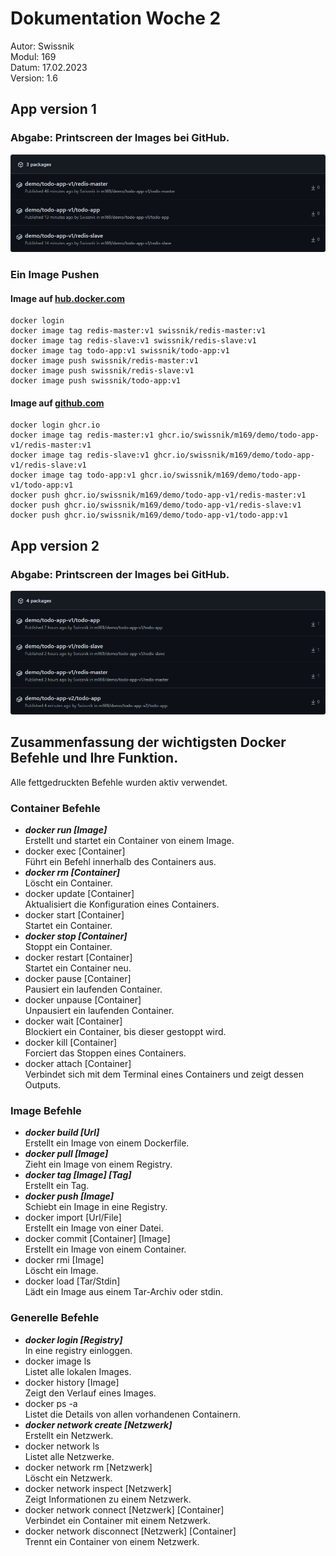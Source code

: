 # Dokumentation Woche 2
Autor: Swissnik\
Modul: 169\
Datum: 17.02.2023\
Version: 1.6

## App version 1
### Abgabe: Printscreen der Images bei GitHub.
![](images/screenshot-todo-app-v1.png)

### Ein Image Pushen
#### Image auf [hub.docker.com](https://hub.docker.com)
    docker login
    docker image tag redis-master:v1 swissnik/redis-master:v1
    docker image tag redis-slave:v1 swissnik/redis-slave:v1
    docker image tag todo-app:v1 swissnik/todo-app:v1
    docker image push swissnik/redis-master:v1
    docker image push swissnik/redis-slave:v1
    docker image push swissnik/todo-app:v1

#### Image auf [github.com](https://github.com)
    docker login ghcr.io
    docker image tag redis-master:v1 ghcr.io/swissnik/m169/demo/todo-app-v1/redis-master:v1
    docker image tag redis-slave:v1 ghcr.io/swissnik/m169/demo/todo-app-v1/redis-slave:v1
    docker image tag todo-app:v1 ghcr.io/swissnik/m169/demo/todo-app-v1/todo-app:v1
    docker push ghcr.io/swissnik/m169/demo/todo-app-v1/redis-master:v1
    docker push ghcr.io/swissnik/m169/demo/todo-app-v1/redis-slave:v1
    docker push ghcr.io/swissnik/m169/demo/todo-app-v1/todo-app:v1

## App version 2
### Abgabe: Printscreen der Images bei GitHub.
![](images/screenshot-todo-app-v2.png)

## Zusammenfassung der wichtigsten Docker Befehle und Ihre Funktion.
Alle fettgedruckten Befehle wurden aktiv verwendet.
### Container Befehle
- ***docker run [Image]***\
Erstellt und startet ein Container von einem Image.
- docker exec [Container]\
Führt ein Befehl innerhalb des Containers aus.
- ***docker rm [Container]***\
Löscht ein Container.
- docker update [Container]\
Aktualisiert die Konfiguration eines Containers.
- docker start [Container]\
Startet ein Container.
- ***docker stop [Container]***\
Stoppt ein Container.
- docker restart [Container]\
Startet ein Container neu.
- docker pause [Container]\
Pausiert ein laufenden Container.
- docker unpause [Container]\
Unpausiert ein laufenden Container.
- docker wait [Container]\
Blockiert ein Container, bis dieser gestoppt wird.
- docker kill [Container]\
Forciert das Stoppen eines Containers.
- docker attach [Container]\
Verbindet sich mit dem Terminal eines Containers und zeigt dessen Outputs.

### Image Befehle
- ***docker build [Url]***\
Erstellt ein Image von einem Dockerfile.
- ***docker pull [Image]***\
Zieht ein Image von einem Registry.
- ***docker tag [Image] [Tag]***\
Erstellt ein Tag.
- ***docker push [Image]***\
Schiebt ein Image in eine Registry.
- docker import [Url/File]\
Erstellt ein Image von einer Datei.
- docker commit [Container] [Image]\
Erstellt ein Image von einem Container.
- docker rmi [Image]\
Löscht ein Image.
- docker load [Tar/Stdin]\
Lädt ein Image aus einem Tar-Archiv oder stdin.

### Generelle Befehle
- ***docker login [Registry]***\
In eine registry einloggen.
- docker image ls\
Listet alle lokalen Images.
- docker history [Image]\
Zeigt den Verlauf eines Images.
- docker ps -a\
Listet die Details von allen vorhandenen Containern. 
- ***docker network create [Netzwerk]***\
Erstellt ein Netzwerk.
- docker network ls\
Listet alle Netzwerke.
- docker network rm [Netzwerk]\
Löscht ein Netzwerk.
- docker network inspect [Netzwerk]\
Zeigt Informationen zu einem Netzwerk.
- docker network connect [Netzwerk] [Container]\
Verbindet ein Container mit einem Netzwerk.
- docker network disconnect [Netzwerk] [Container]\
Trennt ein Container von einem Netzwerk.
